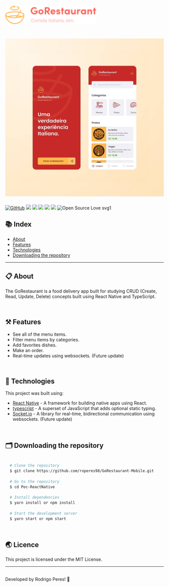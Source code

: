<h1>
  <img src="assets/gorestaurantreadmelogo.png" width="290px"/>
</h1>

<h1>
    <img src="assets/gorestaurant.png"/>
</h1>

[![GitHub](https://img.shields.io/github/license/mashape/apistatus.svg)](https://github.com/roperes98/Poc-ReactNative/blob/master/LICENSE)
![](https://img.shields.io/github/package-json/v/roperes98/Poc-ReactNative.svg)
![](https://img.shields.io/github/last-commit/roperes98/Poc-ReactNative.svg?color=red)
![](https://img.shields.io/github/languages/count/roperes98/Poc-ReactNative.svg?color=lightgrey)
![](https://img.shields.io/github/languages/top/roperes98/Poc-ReactNative.svg?color=yellow)
![](https://img.shields.io/github/repo-size/roperes98/Poc-ReactNative.svg)
![Open Source Love svg1](https://badges.frapsoft.com/os/v1/open-source.svg?v=103)

## 📚 Index
- [About](#-about)
- [Features](#-features)
- [Technologies](#-technologies)
- [Downloading the repository](#-downloading-the-repository)

---

## 📋 About

The GoRestaurant is a food delivery app built for studying CRUD (Create, Read, Update, Delete) concepts built using React Native and TypeScript. 

⠀⠀⠀⠀⠀⠀⠀⠀
## ⚒️ Features

- See all of the menu items.
- Filter menu items by categories.
- Add favorites dishes.
- Make an order.
- Real-time updates using websockets. (Future update)

⠀⠀⠀⠀⠀⠀⠀⠀
## 🚀 Technologies

This project was built using:

- [React Native](https://reactnative.dev) - A framework for building native apps using React.
- [typescript](https://www.typescriptlang.org) - A superset of JavaScript that adds optional static typing.
- [Socket.io](https://socket.io) - A library for real-time, bidirectional communication using websockets. (Future update)

⠀⠀⠀⠀⠀⠀⠀⠀

## 🗂️ Downloading the repository

```bash

  # Clone the repository
  $ git clone https://github.com/roperes98/GoRestaurant-Mobile.git

  # Go to the repository
  $ cd Poc-ReactNative

  # Install dependencies
  $ yarn install or npm install

  # Start the development server
  $ yarn start or npm start

```
⠀⠀⠀⠀⠀⠀⠀⠀

## 🌏 Licence

This project is licensed under the MIT License.<br>

---
⠀⠀⠀⠀⠀⠀⠀⠀<br>
Developed by Rodrigo Peres! 👾
